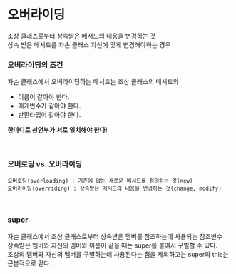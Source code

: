 # 오버라이딩

조상 클래스로부터 상속받은 메서드의 내용을 변경하는 것  
상속 받은 메서드를 자손 클래스 자신에 맞게 변경해야하는 경우  

### 오버라이딩의 조건

자손 클래스에서 오버라이딩하는 메서드는 조상 클래스의 메서드와  

- 이름이 같아야 한다.
- 매개변수가 같아야 한다.
- 반환타입이 같아야 한다.

**한마디로 선언부가 서로 일치해야 한다!**

<br>

### 오버로딩 vs. 오버라이딩

```
오버로딩(overloading) : 기존에 없는 새로운 메서드를 정의하는 것(new)
오버라이딩(overriding) : 상속받은 메서드의 내용을 변경하는 것(change, modify)
```

<br>

### super

자손 클래스에서 조상 클래스로부터 상속받은 멤버를 참조하는데 사용되는 참조변수  
상속받은 멤버와 자신의 멤버와 이름이 같을 때는 super를 붙여서 구별할 수 있다.  
조상의 멤버와 자신의 멤버를 구별하는데 사용된다는 점을 제외하고는 super와 this는 근본적으로 같다.  

